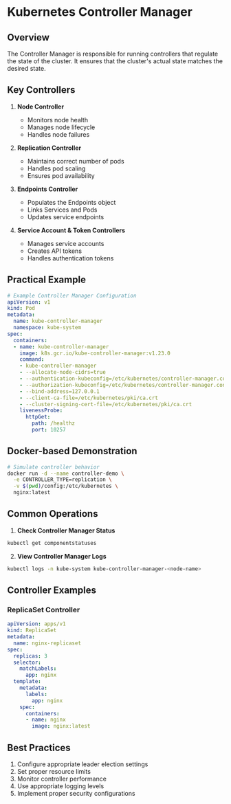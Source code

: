 # Kubernetes Controller Manager

## Overview
The Controller Manager is responsible for running controllers that regulate the state of the cluster. It ensures that the cluster's actual state matches the desired state.

## Key Controllers

1. **Node Controller**
   - Monitors node health
   - Manages node lifecycle
   - Handles node failures

2. **Replication Controller**
   - Maintains correct number of pods
   - Handles pod scaling
   - Ensures pod availability

3. **Endpoints Controller**
   - Populates the Endpoints object
   - Links Services and Pods
   - Updates service endpoints

4. **Service Account & Token Controllers**
   - Manages service accounts
   - Creates API tokens
   - Handles authentication tokens

## Practical Example

```yaml
# Example Controller Manager Configuration
apiVersion: v1
kind: Pod
metadata:
  name: kube-controller-manager
  namespace: kube-system
spec:
  containers:
  - name: kube-controller-manager
    image: k8s.gcr.io/kube-controller-manager:v1.23.0
    command:
    - kube-controller-manager
    - --allocate-node-cidrs=true
    - --authentication-kubeconfig=/etc/kubernetes/controller-manager.conf
    - --authorization-kubeconfig=/etc/kubernetes/controller-manager.conf
    - --bind-address=127.0.0.1
    - --client-ca-file=/etc/kubernetes/pki/ca.crt
    - --cluster-signing-cert-file=/etc/kubernetes/pki/ca.crt
    livenessProbe:
      httpGet:
        path: /healthz
        port: 10257
```

## Docker-based Demonstration
```bash
# Simulate controller behavior
docker run -d --name controller-demo \
  -e CONTROLLER_TYPE=replication \
  -v $(pwd)/config:/etc/kubernetes \
  nginx:latest
```

## Common Operations

1. **Check Controller Manager Status**
```bash
kubectl get componentstatuses
```

2. **View Controller Manager Logs**
```bash
kubectl logs -n kube-system kube-controller-manager-<node-name>
```

## Controller Examples

### ReplicaSet Controller
```yaml
apiVersion: apps/v1
kind: ReplicaSet
metadata:
  name: nginx-replicaset
spec:
  replicas: 3
  selector:
    matchLabels:
      app: nginx
  template:
    metadata:
      labels:
        app: nginx
    spec:
      containers:
      - name: nginx
        image: nginx:latest
```

## Best Practices
1. Configure appropriate leader election settings
2. Set proper resource limits
3. Monitor controller performance
4. Use appropriate logging levels
5. Implement proper security configurations
